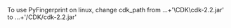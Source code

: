 To use PyFingerprint on linux, change cdk_path from ...+'\\CDK\\cdk-2.2.jar' to ...+'/CDK/cdk-2.2.jar'
